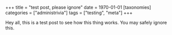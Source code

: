 +++
title = "test post, please ignore"
date = 1970-01-01
[taxonomies]
categories = ["administrivia"]
tags = ["testing", "meta"]
+++

Hey all, this is a test post to see how this thing works. You may safely ignore this.